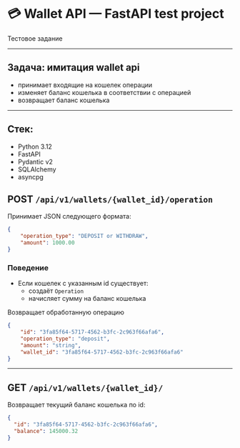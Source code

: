 # 💳 Wallet API — FastAPI test project

Тестовое задание

---

## Задача: имитация wallet api

- принимает входящие на кошелек операции
- изменяет баланс кошелька в соответствии с операцией
- возвращает баланс кошелька

---

## Стек:
- Python 3.12
- FastAPI
- Pydantic v2
- SQLAlchemy
- asyncpg

## POST `/api/v1/wallets/{wallet_id}/operation`

Принимает JSON следующего формата:

```json
{
    "operation_type": "DEPOSIT or WITHDRAW",
    "amount": 1000.00
}
```
### Поведение

- Если кошелек с указанным id существует:
  - создаёт `Operation`
  - начисляет сумму на баланс кошелька

Возвращает обработанную операцию

```json
{
    "id": "3fa85f64-5717-4562-b3fc-2c963f66afa6",
    "operation_type": "deposit",
    "amount": "string",
    "wallet_id": "3fa85f64-5717-4562-b3fc-2c963f66afa6"
}
```

---

## GET `/api/v1/wallets/{wallet_id}/`

Возвращает текущий баланс кошелька по id:

```json
{
  "id": "3fa85f64-5717-4562-b3fc-2c963f66afa6",
  "balance": 145000.32
}
```